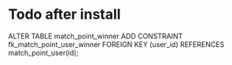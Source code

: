 # Todo after install

ALTER TABLE match_point_winner ADD CONSTRAINT fk_match_point_user_winner FOREIGN KEY (user_id) REFERENCES match_point_user(id);